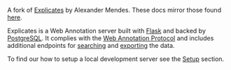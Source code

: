A fork of [Explicates](https://github.com/alexandermendes/explicates) by Alexander Mendes. These docs mirror those found [here](https://alexandermendes.github.io/explicates/).

Explicates is a Web Annotation server built with
[Flask](http://flask.pocoo.org/) and backed by
[PostgreSQL](https://www.postgresql.org/). It complies with the
[Web Annotation Protocol](https://www.w3.org/TR/annotation-protocol/) and
includes additional endpoints for [searching](search) and
[exporting](export) the data.

To find our how to setup a local development server see the
[Setup](setup) section.
